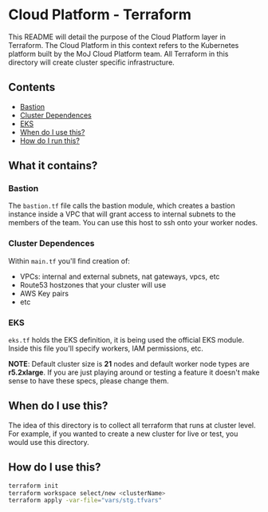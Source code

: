 # Cloud Platform - Terraform

This README will detail the purpose of the Cloud Platform layer in Terraform. The Cloud Platform in this context refers to the Kubernetes platform built by the MoJ Cloud Platform team. All Terraform in this directory will create cluster specific infrastructure. 

## Contents
  - [Bastion](#bastion)
  - [Cluster Dependences](#cluster-dependences)
  - [EKS](#eks)
  - [When do I use this?](#when-do-I-use-this)
  - [How do I run this?](#terraform-modules)

## What it contains?

### Bastion

The `bastion.tf` file calls the bastion module, which creates a bastion instance inside a VPC that will grant access to internal subnets to the members of the team. You can use this host to ssh onto your worker nodes. 

### Cluster Dependences

Within `main.tf` you'll find creation of:

- VPCs: internal and external subnets, nat gateways, vpcs, etc
- Route53 hostzones that your cluster will use
- AWS Key pairs
- etc

### EKS 

`eks.tf` holds the EKS definition, it is being used the official EKS module. Inside this file you'll specify workers, IAM permissions, etc. 

**NOTE**: Default cluster size is **21** nodes and default worker node types are **r5.2xlarge**. If you are just playing around or testing a feature it doesn't make sense to have these specs, please change them.

## When do I use this?

The idea of this directory is to collect all terraform that runs at cluster level. For example, if you wanted to create a new cluster for live or test, you would use this directory. 

## How do I use this?

```bash
terraform init
terraform workspace select/new <clusterName>
terraform apply -var-file="vars/stg.tfvars"
```